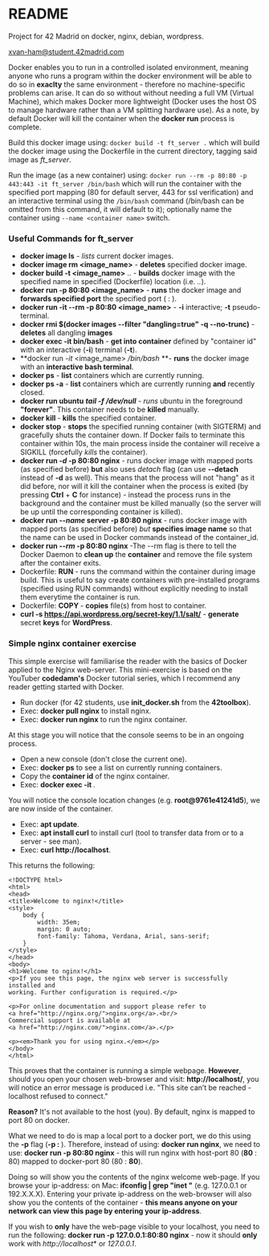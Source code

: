 # README

Project for 42 Madrid on docker, nginx, debian, wordpress.

xvan-ham@student.42madrid.com

Docker enables you to run in a controlled isolated environment, meaning anyone who runs a program within the docker environment will be able to do so in **exaclty** the same environment - therefore no machine-specific problems can arise. It can do so without without needing a full VM (Virtual Machine), which makes Docker more lightweight (Docker uses the host OS to manage hardware rather than a VM splitting hardware use). As a note, by default Docker will kill the container when the **docker run** process is complete.

Build this docker image using:
`docker build -t ft_server .` which will build the docker image using the Dockerfile in the current directory, tagging said image as *ft_server*.

Run the image (as a new container) using:
`docker run --rm -p 80:80 -p 443:443 -it ft_server /bin/bash` which will run the container with the specified port mapping (80 for default server, 443 for ssl verification) and an interactive terminal using the `/bin/bash` command (/bin/bash can be omitted from this command, it will default to it); optionally name the container using `--name <container name>` switch.

### Useful Commands for ft_server
* **docker image ls** - *lists* current docker images.
* **docker image rm <image\_name>** - **deletes** specified docker image.
* **docker build -t <image\_name>** .. - **builds** docker image with the specified name in specified (Dockerfile) location (i.e. *..*).
* **docker run -p 80:80 <image\_name>** - **runs** the docker image and **forwards specified port** the specified port (<host> : <container>).
* **docker run -it --rm -p 80:80 <image\_name>** - **-i** interactive; **-t** pseudo-terminal.
* **docker rmi $(docker images --filter "dangling=true" -q --no-trunc)** - **deletes** all dangling **images**
* **docker exec -it <container id> bin/bash** - **get into container** defined by "container id" with an interactive (**-i**) terminal (**-t**).
* **docker run *-it* <image\_name> */bin/bash* **- **runs** the docker image with an **interactive bash terminal**. 
* **docker ps** - **list** containers which are currently running.
* **docker ps -a** - **list** containers which are currently running **and** recently closed.
* **docker run ubuntu** ***tail -f /dev/null*** - *runs* ubuntu in the foreground **"forever"**. This container needs to be **killed** manually.
* **docker **kill** <container id>** - **kills** the specified container.
* **docker **stop** <container id>** - **stops** the specified running container (with SIGTERM) and gracefully shuts the container down. If Docker fails to terminate this container within 10s, the main process inside the container will receive a SIGKILL (forcefully *kills* the container).
* **docker run *-d* -p 80:80 nginx** - runs docker image with mapped ports (as specified before) **but** also uses *detach* flag (can use **--detach** instead of **-d** as well). This means that the process will not "hang" as it did before, nor will it kill the container when the process is exited (by pressing **Ctrl** + **C** for instance) - instead the process runs in the background and the container must be killed manually (so the server will be up until the corresponding container is killed). 
* **docker run *--name* server -p 80:80 nginx** - runs docker image with mapped ports (as specified before) *but* **specifies image name** so that the name can be used in Docker commands instead of the container_id.
* **docker run *--rm* -p 80:80 nginx** -The --rm flag is there to tell the Docker Daemon to **clean up** the **container** and remove the file system after the container exits.
* Dockerfile: **RUN <command>** - runs the command within the container during image build. This is useful to say create containers with pre-installed programs (specified using RUN commands) without explicitly needing to install them everytime the container is run.
* Dockerfile: **COPY <file on host> <directory within container>** - **copies** file(s) from host to container.
* **curl -s https://api.wordpress.org/secret-key/1.1/salt/** - **generate** secret **keys** for **WordPress**.

### Simple nginx container exercise

This simple exercise will familiarise the reader with the basics of Docker applied to the Nginx web-server. This mini-exercise is based on the YouTuber **codedamn's** Docker tutorial series, which I recommend any reader getting started with Docker.

* Run docker (for 42 students, use **init\_docker.sh** from the **42toolbox**).
* Exec: **docker pull nginx** to install nginx.
* Exec: **docker run nginx** to run the nginx container.

At this stage you will notice that the console seems to be in an ongoing process.

* Open a new console (don't close the current one).
* Exec: **docker ps** to see a list on currently running containers.
* Copy the **container id** of the nginx container.
* Exec: **docker exec -it <container id>**.

You will notice the console location changes (e.g. **root@9761e41241d5**), we are now inside of the container.

* Exec: **apt update**.
* Exec: **apt install curl** to install curl (tool to transfer data from or to a server - see man).
* Exec: **curl http://localhost**.

This returns the following:

```
<!DOCTYPE html>
<html>
<head>
<title>Welcome to nginx!</title>
<style>
    body {
        width: 35em;
        margin: 0 auto;
        font-family: Tahoma, Verdana, Arial, sans-serif;
    }
</style>
</head>
<body>
<h1>Welcome to nginx!</h1>
<p>If you see this page, the nginx web server is successfully installed and
working. Further configuration is required.</p>

<p>For online documentation and support please refer to
<a href="http://nginx.org/">nginx.org</a>.<br/>
Commercial support is available at
<a href="http://nginx.com/">nginx.com</a>.</p>

<p><em>Thank you for using nginx.</em></p>
</body>
</html>
```

This proves that the container is running a simple webpage. **However**, should you open your chosen web-browser and visit: **http://localhost/**, you will notice an error message is produced i.e. "This site can’t be reached - localhost refused to connect."

**Reason?** It's not available to the host (you).
By default, nginx is mapped to port 80 on docker.

What we need to do is map a local port to a docker port, we do this using the **-p** flag (**-p <host port> : <docker port>**).
Therefore, instead of using: **docker run nginx**, we need to use:
**docker run -p 80:80 nginx** - this will run nginx with host-port 80 (**80** : 80) mapped to docker-port 80 (80 : **80**).

Doing so will show you the contents of the nginx welcome web-page.
If you browse your ip-address: on Mac: **ifconfig | grep "inet "** (e.g. 127.0.0.1 or 192.X.X.X).
Entering your private ip-address on the web-browser will also show you the contents of the container - **this means anyone on your network can view this page by entering your ip-address**.

If you wish to **only** have the web-page visible to your localhost, you need to run the following:
**docker run -p 127.0.0.1:80:80 nginx** - now it should **only** work with *http://localhost** or *127.0.0.1*.
